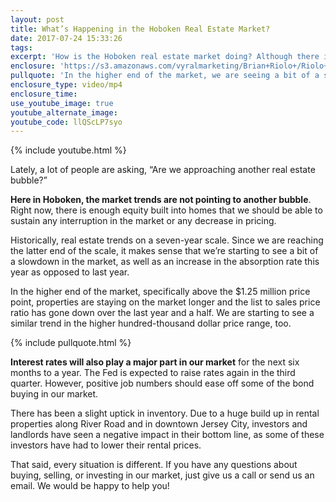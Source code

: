 ```yaml
---
layout: post
title: What’s Happening in the Hoboken Real Estate Market?
date: 2017-07-24 15:33:26
tags:
excerpt: 'How is the Hoboken real estate market doing? Although there is concern about another real estate bubble, it doesn’t look like there’s anything to worry about.'
enclosure: 'https://s3.amazonaws.com/vyralmarketing/Brian+Riolo+/Riolo+July+1+What%E2%80%99s+Happening+in+the+Hoboken+Real+Estate+Market.mp4'
pullquote: 'In the higher end of the market, we are seeing a bit of a slowdown.'
enclosure_type: video/mp4
enclosure_time:
use_youtube_image: true
youtube_alternate_image:
youtube_code: llQScLP7syo
---
```



{% include youtube.html %}

Lately, a lot of people are asking, “Are we approaching another real estate bubble?”

**Here in Hoboken, the market trends are not pointing to another bubble**. Right now, there is enough equity built into homes that we should be able to sustain any interruption in the market or any decrease in pricing.

Historically, real estate trends on a seven-year scale. Since we are reaching the latter end of the scale, it makes sense that we’re starting to see a bit of a slowdown in the market, as well as an increase in the absorption rate this year as opposed to last year.

In the higher end of the market, specifically above the $1.25 million price point, properties are staying on the market longer and the list to sales price ratio has gone down over the last year and a half. We are starting to see a similar trend in the higher hundred-thousand dollar price range, too.

{% include pullquote.html %}

**Interest rates will also play a major part in our market** for the next six months to a year. The Fed is expected to raise rates again in the third quarter. However, positive job numbers should ease off some of the bond buying in our market.

There has been a slight uptick in inventory. Due to a huge build up in rental properties along River Road and in downtown Jersey City, investors and landlords have seen a negative impact in their bottom line, as some of these investors have had to lower their rental prices.

That said, every situation is different. If you have any questions about buying, selling, or investing in our market, just give us a call or send us an email. We would be happy to help you!